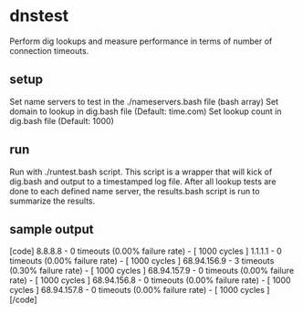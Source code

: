 # dnstest

Perform dig lookups and measure performance in terms of number of connection timeouts. 

## setup

Set name servers to test in the ./nameservers.bash file (bash array)
Set domain to lookup in dig.bash file (Default: time.com)
Set lookup count in dig.bash file (Default: 1000)

## run 

Run with ./runtest.bash script. 
This script is a wrapper that will kick of dig.bash and output to a timestamped log file. 
After all lookup tests are done to each defined name server, the results.bash script is run to summarize the results. 

## sample output
[code]
       8.8.8.8 -   0 timeouts (0.00% failure rate) - [ 1000 cycles ]
       1.1.1.1 -   0 timeouts (0.00% failure rate) - [ 1000 cycles ]
   68.94.156.9 -   3 timeouts (0.30% failure rate) - [ 1000 cycles ]
   68.94.157.9 -   0 timeouts (0.00% failure rate) - [ 1000 cycles ]
   68.94.156.8 -   0 timeouts (0.00% failure rate) - [ 1000 cycles ]
   68.94.157.8 -   0 timeouts (0.00% failure rate) - [ 1000 cycles ]
[/code]
